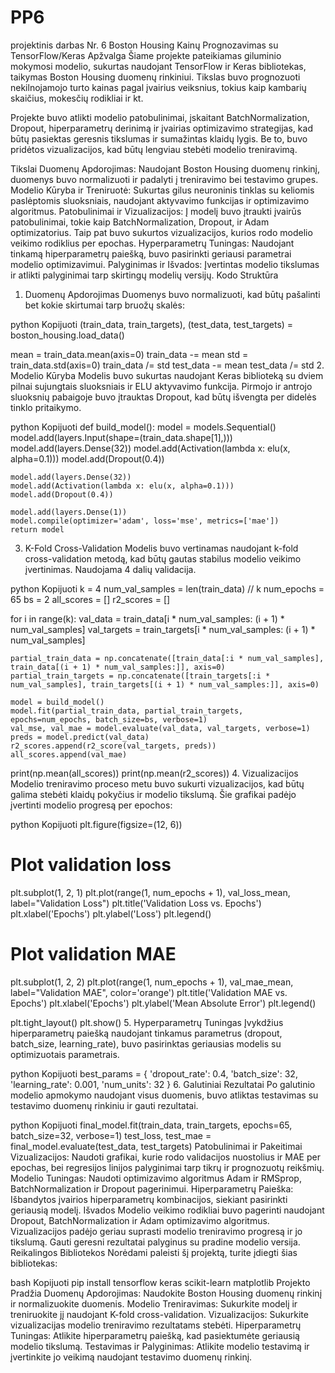 # PP6
projektinis darbas Nr. 6
Boston Housing Kainų Prognozavimas su TensorFlow/Keras
Apžvalga
Šiame projekte pateikiamas giluminio mokymosi modelio, sukurtas naudojant TensorFlow ir Keras bibliotekas, taikymas Boston Housing duomenų rinkiniui. Tikslas buvo prognozuoti nekilnojamojo turto kainas pagal įvairius veiksnius, tokius kaip kambarių skaičius, mokesčių rodikliai ir kt.

Projekte buvo atlikti modelio patobulinimai, įskaitant BatchNormalization, Dropout, hiperparametrų derinimą ir įvairias optimizavimo strategijas, kad būtų pasiektas geresnis tikslumas ir sumažintas klaidų lygis. Be to, buvo pridėtos vizualizacijos, kad būtų lengviau stebėti modelio treniravimą.

Tikslai
Duomenų Apdorojimas: Naudojant Boston Housing duomenų rinkinį, duomenys buvo normalizuoti ir padalyti į treniravimo bei testavimo grupes.
Modelio Kūryba ir Treniruotė: Sukurtas gilus neuroninis tinklas su keliomis paslėptomis sluoksniais, naudojant aktyvavimo funkcijas ir optimizavimo algoritmus.
Patobulinimai ir Vizualizacijos: Į modelį buvo įtraukti įvairūs patobulinimai, tokie kaip BatchNormalization, Dropout, ir Adam optimizatorius. Taip pat buvo sukurtos vizualizacijos, kurios rodo modelio veikimo rodiklius per epochas.
Hyperparametrų Tuningas: Naudojant tinkamą hiperparametrų paiešką, buvo pasirinkti geriausi parametrai modelio optimizavimui.
Palyginimas ir Išvados: Įvertintas modelio tikslumas ir atlikti palyginimai tarp skirtingų modelių versijų.
Kodo Struktūra
1. Duomenų Apdorojimas
Duomenys buvo normalizuoti, kad būtų pašalinti bet kokie skirtumai tarp bruožų skalės:

python
Kopijuoti
(train_data, train_targets), (test_data, test_targets) = boston_housing.load_data()

mean = train_data.mean(axis=0)
train_data -= mean
std = train_data.std(axis=0)
train_data /= std
test_data -= mean
test_data /= std
2. Modelio Kūryba
Modelis buvo sukurtas naudojant Keras biblioteką su dviem pilnai sujungtais sluoksniais ir ELU aktyvavimo funkcija. Pirmojo ir antrojo sluoksnių pabaigoje buvo įtrauktas Dropout, kad būtų išvengta per didelės tinklo pritaikymo.

python
Kopijuoti
def build_model():
    model = models.Sequential()
    model.add(layers.Input(shape=(train_data.shape[1],)))
    model.add(layers.Dense(32))
    model.add(Activation(lambda x: elu(x, alpha=0.1)))
    model.add(Dropout(0.4))

    model.add(layers.Dense(32))
    model.add(Activation(lambda x: elu(x, alpha=0.1)))
    model.add(Dropout(0.4))

    model.add(layers.Dense(1))
    model.compile(optimizer='adam', loss='mse', metrics=['mae'])
    return model
3. K-Fold Cross-Validation
Modelis buvo vertinamas naudojant k-fold cross-validation metodą, kad būtų gautas stabilus modelio veikimo įvertinimas. Naudojama 4 dalių validacija.

python
Kopijuoti
k = 4
num_val_samples = len(train_data) // k
num_epochs = 65
bs = 2
all_scores = []
r2_scores = []

for i in range(k):
    val_data = train_data[i * num_val_samples: (i + 1) * num_val_samples]
    val_targets = train_targets[i * num_val_samples: (i + 1) * num_val_samples]
    
    partial_train_data = np.concatenate([train_data[:i * num_val_samples], train_data[(i + 1) * num_val_samples:]], axis=0)
    partial_train_targets = np.concatenate([train_targets[:i * num_val_samples], train_targets[(i + 1) * num_val_samples:]], axis=0)

    model = build_model()
    model.fit(partial_train_data, partial_train_targets, epochs=num_epochs, batch_size=bs, verbose=1)
    val_mse, val_mae = model.evaluate(val_data, val_targets, verbose=1)
    preds = model.predict(val_data)
    r2_scores.append(r2_score(val_targets, preds))
    all_scores.append(val_mae)

print(np.mean(all_scores))
print(np.mean(r2_scores))
4. Vizualizacijos
Modelio treniravimo proceso metu buvo sukurti vizualizacijos, kad būtų galima stebėti klaidų pokyčius ir modelio tikslumą. Šie grafikai padėjo įvertinti modelio progresą per epochos:

python
Kopijuoti
plt.figure(figsize=(12, 6))

# Plot validation loss
plt.subplot(1, 2, 1)
plt.plot(range(1, num_epochs + 1), val_loss_mean, label="Validation Loss")
plt.title('Validation Loss vs. Epochs')
plt.xlabel('Epochs')
plt.ylabel('Loss')
plt.legend()

# Plot validation MAE
plt.subplot(1, 2, 2)
plt.plot(range(1, num_epochs + 1), val_mae_mean, label="Validation MAE", color='orange')
plt.title('Validation MAE vs. Epochs')
plt.xlabel('Epochs')
plt.ylabel('Mean Absolute Error')
plt.legend()

plt.tight_layout()
plt.show()
5. Hyperparametrų Tuningas
Įvykdžius hiperparametrų paiešką naudojant tinkamus parametrus (dropout, batch_size, learning_rate), buvo pasirinktas geriausias modelis su optimizuotais parametrais.

python
Kopijuoti
best_params = {
    'dropout_rate': 0.4,
    'batch_size': 32,
    'learning_rate': 0.001,
    'num_units': 32
}
6. Galutiniai Rezultatai
Po galutinio modelio apmokymo naudojant visus duomenis, buvo atliktas testavimas su testavimo duomenų rinkiniu ir gauti rezultatai.

python
Kopijuoti
final_model.fit(train_data, train_targets, epochs=65, batch_size=32, verbose=1)
test_loss, test_mae = final_model.evaluate(test_data, test_targets)
Patobulinimai ir Pakeitimai
Vizualizacijos: Naudoti grafikai, kurie rodo validacijos nuostolius ir MAE per epochas, bei regresijos linijos palyginimai tarp tikrų ir prognozuotų reikšmių.
Modelio Tuningas: Naudoti optimizavimo algoritmus Adam ir RMSprop, BatchNormalization ir Dropout pagerinimui.
Hiperparametrų Paieška: Išbandytos įvairios hiperparametrų kombinacijos, siekiant pasirinkti geriausią modelį.
Išvados
Modelio veikimo rodikliai buvo pagerinti naudojant Dropout, BatchNormalization ir Adam optimizavimo algoritmus.
Vizualizacijos padėjo geriau suprasti modelio treniravimo progresą ir jo tikslumą.
Gauti geresni rezultatai palyginus su pradine modelio versija.
Reikalingos Bibliotekos
Norėdami paleisti šį projektą, turite įdiegti šias bibliotekas:

bash
Kopijuoti
pip install tensorflow keras scikit-learn matplotlib
Projekto Pradžia
Duomenų Apdorojimas: Naudokite Boston Housing duomenų rinkinį ir normalizuokite duomenis.
Modelio Treniravimas: Sukurkite modelį ir treniruokite jį naudojant K-fold cross-validation.
Vizualizacijos: Sukurkite vizualizacijas modelio treniravimo rezultatams stebėti.
Hiperparametrų Tuningas: Atlikite hiperparametrų paiešką, kad pasiektumėte geriausią modelio tikslumą.
Testavimas ir Palyginimas: Atlikite modelio testavimą ir įvertinkite jo veikimą naudojant testavimo duomenų rinkinį.
